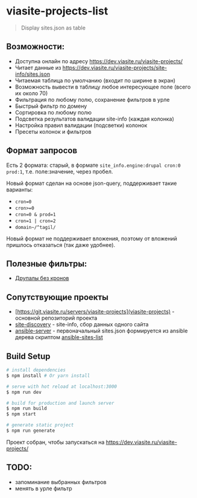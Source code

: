 # viasite-projects-list

> Display sites.json as table

## Возможности:
- Доступна онлайн по адресу https://dev.viasite.ru/viasite-projects/
- Читает данные из https://dev.viasite.ru/viasite-projects/site-info/sites.json
- Читаемая таблица по умолчанию (входит по ширине в экран)
- Возможность вывести в таблицу любое интересующее поле (всего их около 70)
- Фильтрация по любому полю, сохранение фильтров в урле
- Быстрый фильтр по домену
- Сортировка по любому полю
- Подсветка результатов валидации site-info (каждая колонка)
- Настройка правил валидации (подсветки) колонок
- Пресеты колонок и фильтров

## Формат запросов
Есть 2 формата: старый, в формате `site_info.engine:drupal cron:0 prod:1`, т.е. поле:значение, через пробел.

Новый формат сделан на основе json-query, поддерживает такие варианты:

- `cron=0`
- `cron>=0`
- `cron=0 & prod=1`
- `cron=1 | cron=2`
- `domain~/^tagil/`

Новый формат не поддерживает вложения, поэтому от вложений пришлось отказаться (так даже удобнее).

## Полезные фильтры:
- [Друпалы без кронов](https://dev.viasite.ru/viasite-projects/?q=site_info.engine%3Adrupal%20site_info.cron%3A0%20prod%3A1)



## Сопутствующие проекты
- [https://git.viasite.ru/servers/viasite-projects](viasite-projects) - основной репозиторий проекта
- [site-discovery](https://github.com/viasite/site-discovery) - site-info, сбор данных одного сайта
- [ansible-server](https://git.viasite.ru/ansible/ansible-server) - первоначальный sites.json формируется из ansible дерева скриптом [ansible-sites-list](https://git.viasite.ru/ansible/ansible-server/blob/master/scripts/ansible-sites-list)


## Build Setup

``` bash
# install dependencies
$ npm install # Or yarn install

# serve with hot reload at localhost:3000
$ npm run dev

# build for production and launch server
$ npm run build
$ npm start

# generate static project
$ npm run generate
```

Проект собран, чтобы запускаться на https://dev.viasite.ru/viasite-projects/

## TODO:
- запоминание выбранных фильтров
- менять в урле фильтр
